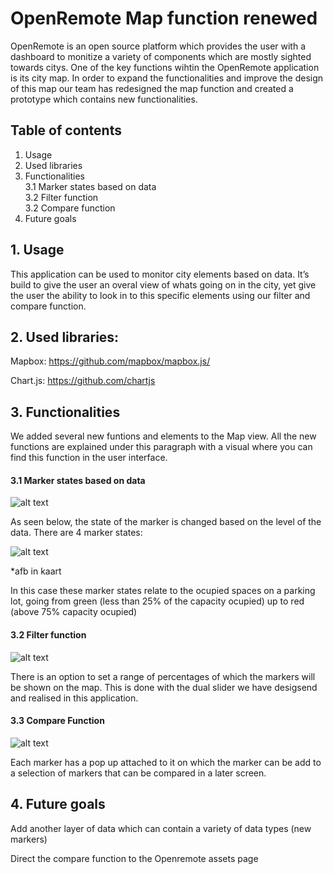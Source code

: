 # OpenRemote Map function renewed 

OpenRemote is an open source platform which provides the user with a dashboard to monitize a variety of components which are mostly sighted towards citys. One of the key functions wihtin the OpenRemote application is its city map. In order to expand the functionalities and improve the design of this map our team has redesigned the map function and created a prototype which contains new functionalities. 

## Table of contents  
1. Usage  
2. Used libraries 
3. Functionalities  
   3.1 Marker states based on data  
   3.2 Filter function  
   3.2 Compare function  
4. Future goals  


## 1. Usage 

This application can be used to monitor city elements based on data. It’s build to give the user an overal view of whats going on in the city, yet give the user the ability to look in to this specific elements using our filter and compare function. 

## 2. Used libraries: 

Mapbox: https://github.com/mapbox/mapbox.js/ 

Chart.js: https://github.com/chartjs 

## 3. Functionalities 

We added several new funtions and elements to the Map view. All the new functions are explained under this paragraph with a visual where you can find this function in the user interface.   

#### 3.1 Marker states based on data 

![alt text](https://i.ibb.co/H47dPpV/Tekengebied-5.png "Markers")

As seen below, the state of the marker is changed based on the level of the data. There are 4 marker states: 

![alt text](https://i.ibb.co/7zjgkQw/Microsoft-Teams-image-7.jpg "Markers")

*afb in kaart 

In this case these marker states relate to the ocupied spaces on a parking lot, going from green (less than 25% of the capacity ocupied) up to red (above 75% capacity ocupied) 


 

#### 3.2 Filter function 

![alt text](https://i.ibb.co/f0LHT5Y/Tekengebied-2.png "Filters")

There is an option to set a range of percentages of which the markers will be shown on the map. This is done with the dual slider we have desigsend and realised in this application.  

 

#### 3.3 Compare Function 

![alt text](https://i.ibb.co/VtBZkPZ/Tekengebied-6.png "Compare")

Each marker has a pop up attached to it on which the marker can be add to a selection of markers that can be compared in a later screen. 

## 4. Future goals 

 

Add another layer of data which can contain a variety of data types (new markers) 

Direct the compare function to the Openremote assets page 

 

 

 

 

 

